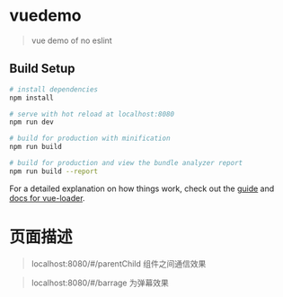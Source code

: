 # vuedemo

> vue demo of no eslint 

## Build Setup

``` bash
# install dependencies
npm install

# serve with hot reload at localhost:8080
npm run dev

# build for production with minification
npm run build

# build for production and view the bundle analyzer report
npm run build --report
```

For a detailed explanation on how things work, check out the [guide](http://vuejs-templates.github.io/webpack/) and [docs for vue-loader](http://vuejs.github.io/vue-loader).


# 页面描述
> localhost:8080/#/parentChild 组件之间通信效果

> localhost:8080/#/barrage 为弹幕效果


